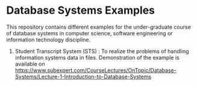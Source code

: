 # Database Systems Examples
This repository contains different examples for the under-graduate course of database systems in computer science, software engineering or information technology discipline.
1. Student Transcript System (STS) : To realize the problems of handling information systems data in files. Demonstration of the example is available on https://www.subexpert.com/CourseLectures/OnTopic/Database-Systems/Lecture-1-Introduction-to-Database-Systems

